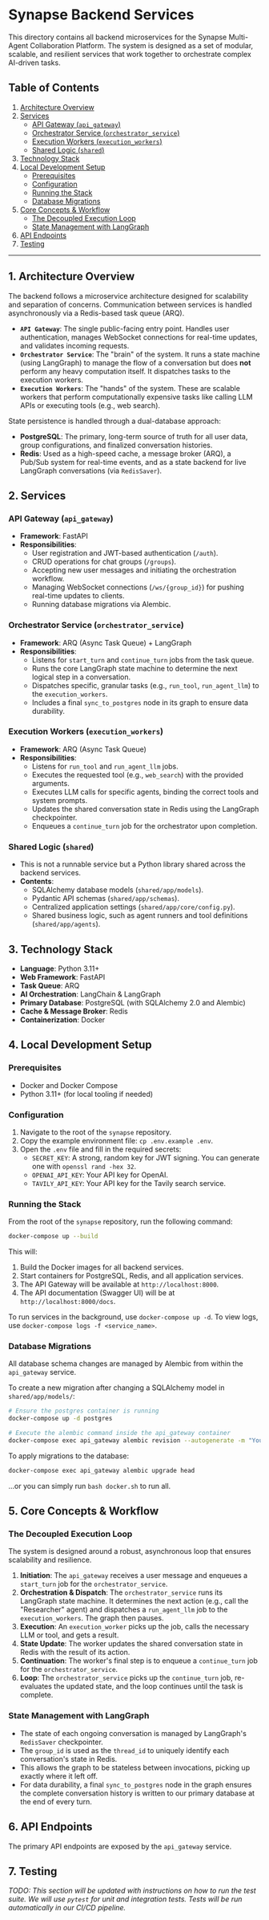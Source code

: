 # Synapse Backend Services

This directory contains all backend microservices for the Synapse Multi-Agent Collaboration Platform. The system is designed as a set of modular, scalable, and resilient services that work together to orchestrate complex AI-driven tasks.

## Table of Contents

1.  [Architecture Overview](#1-architecture-overview)
2.  [Services](#2-services)
    *   [API Gateway (`api_gateway`)](#api-gateway-api_gateway)
    *   [Orchestrator Service (`orchestrator_service`)](#orchestrator-service-orchestrator_service)
    *   [Execution Workers (`execution_workers`)](#execution-workers-execution_workers)
    *   [Shared Logic (`shared`)](#shared-logic-shared)
3.  [Technology Stack](#3-technology-stack)
4.  [Local Development Setup](#4-local-development-setup)
    *   [Prerequisites](#prerequisites)
    *   [Configuration](#configuration)
    *   [Running the Stack](#running-the-stack)
    *   [Database Migrations](#database-migrations)
5.  [Core Concepts & Workflow](#5-core-concepts--workflow)
    *   [The Decoupled Execution Loop](#the-decoupled-execution-loop)
    *   [State Management with LangGraph](#state-management-with-langgraph)
6.  [API Endpoints](#6-api-endpoints)
7.  [Testing](#7-testing)

---

## 1. Architecture Overview

The backend follows a microservice architecture designed for scalability and separation of concerns. Communication between services is handled asynchronously via a Redis-based task queue (ARQ).

*   **`API Gateway`**: The single public-facing entry point. Handles user authentication, manages WebSocket connections for real-time updates, and validates incoming requests.
*   **`Orchestrator Service`**: The "brain" of the system. It runs a state machine (using LangGraph) to manage the flow of a conversation but does **not** perform any heavy computation itself. It dispatches tasks to the execution workers.
*   **`Execution Workers`**: The "hands" of the system. These are scalable workers that perform computationally expensive tasks like calling LLM APIs or executing tools (e.g., web search).

State persistence is handled through a dual-database approach:
*   **PostgreSQL**: The primary, long-term source of truth for all user data, group configurations, and finalized conversation histories.
*   **Redis**: Used as a high-speed cache, a message broker (ARQ), a Pub/Sub system for real-time events, and as a state backend for live LangGraph conversations (via `RedisSaver`).

 <!-- It's highly recommended to create and link a real diagram -->

## 2. Services

### API Gateway (`api_gateway`)

*   **Framework**: FastAPI
*   **Responsibilities**:
    *   User registration and JWT-based authentication (`/auth`).
    *   CRUD operations for chat groups (`/groups`).
    *   Accepting new user messages and initiating the orchestration workflow.
    *   Managing WebSocket connections (`/ws/{group_id}`) for pushing real-time updates to clients.
    *   Running database migrations via Alembic.

### Orchestrator Service (`orchestrator_service`)

*   **Framework**: ARQ (Async Task Queue) + LangGraph
*   **Responsibilities**:
    *   Listens for `start_turn` and `continue_turn` jobs from the task queue.
    *   Runs the core LangGraph state machine to determine the next logical step in a conversation.
    *   Dispatches specific, granular tasks (e.g., `run_tool`, `run_agent_llm`) to the `execution_workers`.
    *   Includes a final `sync_to_postgres` node in its graph to ensure data durability.

### Execution Workers (`execution_workers`)

*   **Framework**: ARQ (Async Task Queue)
*   **Responsibilities**:
    *   Listens for `run_tool` and `run_agent_llm` jobs.
    *   Executes the requested tool (e.g., `web_search`) with the provided arguments.
    *   Executes LLM calls for specific agents, binding the correct tools and system prompts.
    *   Updates the shared conversation state in Redis using the LangGraph checkpointer.
    *   Enqueues a `continue_turn` job for the orchestrator upon completion.

### Shared Logic (`shared`)

*   This is not a runnable service but a Python library shared across the backend services.
*   **Contents**:
    *   SQLAlchemy database models (`shared/app/models`).
    *   Pydantic API schemas (`shared/app/schemas`).
    *   Centralized application settings (`shared/app/core/config.py`).
    *   Shared business logic, such as agent runners and tool definitions (`shared/app/agents`).

## 3. Technology Stack

*   **Language**: Python 3.11+
*   **Web Framework**: FastAPI
*   **Task Queue**: ARQ
*   **AI Orchestration**: LangChain & LangGraph
*   **Primary Database**: PostgreSQL (with SQLAlchemy 2.0 and Alembic)
*   **Cache & Message Broker**: Redis
*   **Containerization**: Docker

## 4. Local Development Setup

### Prerequisites

*   Docker and Docker Compose
*   Python 3.11+ (for local tooling if needed)

### Configuration

1.  Navigate to the root of the `synapse` repository.
2.  Copy the example environment file: `cp .env.example .env`.
3.  Open the `.env` file and fill in the required secrets:
    *   `SECRET_KEY`: A strong, random key for JWT signing. You can generate one with `openssl rand -hex 32`.
    *   `OPENAI_API_KEY`: Your API key for OpenAI.
    *   `TAVILY_API_KEY`: Your API key for the Tavily search service.

### Running the Stack

From the root of the `synapse` repository, run the following command:

```bash
docker-compose up --build
```

This will:
1.  Build the Docker images for all backend services.
2.  Start containers for PostgreSQL, Redis, and all application services.
3.  The API Gateway will be available at `http://localhost:8000`.
4.  The API documentation (Swagger UI) will be at `http://localhost:8000/docs`.

To run services in the background, use `docker-compose up -d`. To view logs, use `docker-compose logs -f <service_name>`.

### Database Migrations

All database schema changes are managed by Alembic from within the `api_gateway` service.

To create a new migration after changing a SQLAlchemy model in `shared/app/models/`:

```bash
# Ensure the postgres container is running
docker-compose up -d postgres

# Execute the alembic command inside the api_gateway container
docker-compose exec api_gateway alembic revision --autogenerate -m "Your descriptive migration message"
```

To apply migrations to the database:

```bash
docker-compose exec api_gateway alembic upgrade head
```

...or you can simply run `bash docker.sh` to run all.

## 5. Core Concepts & Workflow

### The Decoupled Execution Loop

The system is designed around a robust, asynchronous loop that ensures scalability and resilience.

1.  **Initiation**: The `api_gateway` receives a user message and enqueues a `start_turn` job for the `orchestrator_service`.
2.  **Orchestration & Dispatch**: The `orchestrator_service` runs its LangGraph state machine. It determines the next action (e.g., call the "Researcher" agent) and dispatches a `run_agent_llm` job to the `execution_workers`. The graph then pauses.
3.  **Execution**: An `execution_worker` picks up the job, calls the necessary LLM or tool, and gets a result.
4.  **State Update**: The worker updates the shared conversation state in Redis with the result of its action.
5.  **Continuation**: The worker's final step is to enqueue a `continue_turn` job for the `orchestrator_service`.
6.  **Loop**: The `orchestrator_service` picks up the `continue_turn` job, re-evaluates the updated state, and the loop continues until the task is complete.

### State Management with LangGraph

*   The state of each ongoing conversation is managed by LangGraph's `RedisSaver` checkpointer.
*   The `group_id` is used as the `thread_id` to uniquely identify each conversation's state in Redis.
*   This allows the graph to be stateless between invocations, picking up exactly where it left off.
*   For data durability, a final `sync_to_postgres` node in the graph ensures the complete conversation history is written to our primary database at the end of every turn.

## 6. API Endpoints

The primary API endpoints are exposed by the `api_gateway` service.

## 7. Testing

*TODO: This section will be updated with instructions on how to run the test suite. We will use `pytest` for unit and integration tests. Tests will be run automatically in our CI/CD pipeline.*